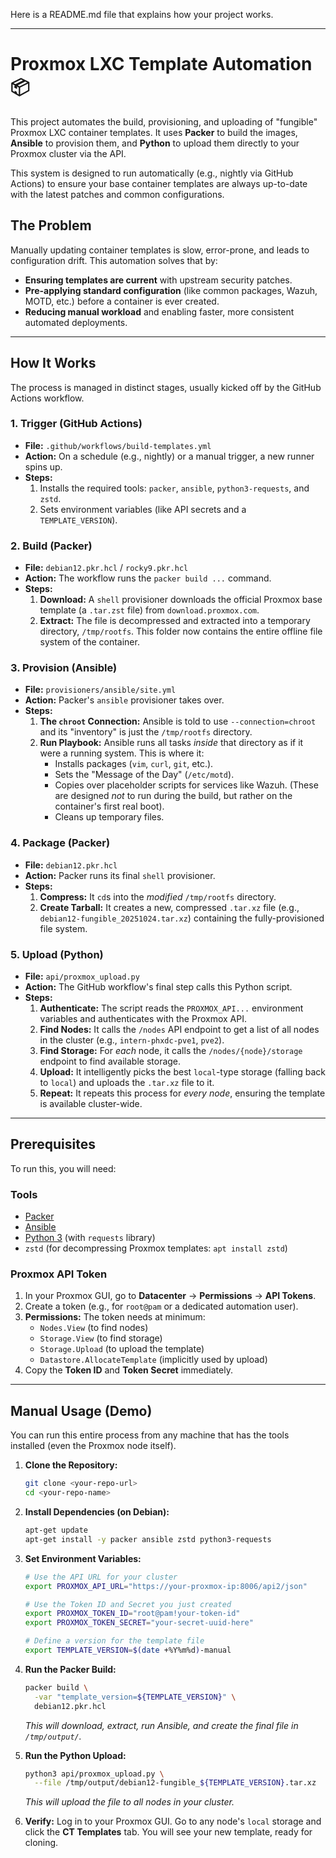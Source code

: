 Here is a README.md file that explains how your project works.

-----

# Proxmox LXC Template Automation 📦

This project automates the build, provisioning, and uploading of "fungible" Proxmox LXC container templates. It uses **Packer** to build the images, **Ansible** to provision them, and **Python** to upload them directly to your Proxmox cluster via the API.

This system is designed to run automatically (e.g., nightly via GitHub Actions) to ensure your base container templates are always up-to-date with the latest patches and common configurations.

## The Problem

Manually updating container templates is slow, error-prone, and leads to configuration drift. This automation solves that by:

  * **Ensuring templates are current** with upstream security patches.
  * **Pre-applying standard configuration** (like common packages, Wazuh, MOTD, etc.) before a container is ever created.
  * **Reducing manual workload** and enabling faster, more consistent automated deployments.

-----

## How It Works

The process is managed in distinct stages, usually kicked off by the GitHub Actions workflow.

### 1\. Trigger (GitHub Actions)

  * **File:** `.github/workflows/build-templates.yml`
  * **Action:** On a schedule (e.g., nightly) or a manual trigger, a new runner spins up.
  * **Steps:**
    1.  Installs the required tools: `packer`, `ansible`, `python3-requests`, and `zstd`.
    2.  Sets environment variables (like API secrets and a `TEMPLATE_VERSION`).

### 2\. Build (Packer)

  * **File:** `debian12.pkr.hcl` / `rocky9.pkr.hcl`
  * **Action:** The workflow runs the `packer build ...` command.
  * **Steps:**
    1.  **Download:** A `shell` provisioner downloads the official Proxmox base template (a `.tar.zst` file) from `download.proxmox.com`.
    2.  **Extract:** The file is decompressed and extracted into a temporary directory, `/tmp/rootfs`. This folder now contains the entire offline file system of the container.

### 3\. Provision (Ansible)

  * **File:** `provisioners/ansible/site.yml`
  * **Action:** Packer's `ansible` provisioner takes over.
  * **Steps:**
    1.  **The `chroot` Connection:** Ansible is told to use `--connection=chroot` and its "inventory" is just the `/tmp/rootfs` directory.
    2.  **Run Playbook:** Ansible runs all tasks *inside* that directory as if it were a running system. This is where it:
          * Installs packages (`vim`, `curl`, `git`, etc.).
          * Sets the "Message of the Day" (`/etc/motd`).
          * Copies over placeholder scripts for services like Wazuh. (These are designed *not* to run during the build, but rather on the container's first real boot).
          * Cleans up temporary files.

### 4\. Package (Packer)

  * **File:** `debian12.pkr.hcl`
  * **Action:** Packer runs its final `shell` provisioner.
  * **Steps:**
    1.  **Compress:** It `cd`s into the *modified* `/tmp/rootfs` directory.
    2.  **Create Tarball:** It creates a new, compressed `.tar.xz` file (e.g., `debian12-fungible_20251024.tar.xz`) containing the fully-provisioned file system.

### 5\. Upload (Python)

  * **File:** `api/proxmox_upload.py`
  * **Action:** The GitHub workflow's final step calls this Python script.
  * **Steps:**
    1.  **Authenticate:** The script reads the `PROXMOX_API...` environment variables and authenticates with the Proxmox API.
    2.  **Find Nodes:** It calls the `/nodes` API endpoint to get a list of all nodes in the cluster (e.g., `intern-phxdc-pve1`, `pve2`).
    3.  **Find Storage:** For *each* node, it calls the `/nodes/{node}/storage` endpoint to find available storage.
    4.  **Upload:** It intelligently picks the best `local`-type storage (falling back to `local`) and uploads the `.tar.xz` file to it.
    5.  **Repeat:** It repeats this process for *every node*, ensuring the template is available cluster-wide.

-----

## Prerequisites

To run this, you will need:

### Tools

  * [Packer](https://www.packer.io/downloads)
  * [Ansible](https://docs.ansible.com/ansible/latest/installation_guide/intro_installation.html)
  * [Python 3](https://www.python.org/) (with `requests` library)
  * `zstd` (for decompressing Proxmox templates: `apt install zstd`)

### Proxmox API Token

1.  In your Proxmox GUI, go to **Datacenter** -\> **Permissions** -\> **API Tokens**.
2.  Create a token (e.g., for `root@pam` or a dedicated automation user).
3.  **Permissions:** The token needs at minimum:
      * `Nodes.View` (to find nodes)
      * `Storage.View` (to find storage)
      * `Storage.Upload` (to upload the template)
      * `Datastore.AllocateTemplate` (implicitly used by upload)
4.  Copy the **Token ID** and **Token Secret** immediately.

-----

## Manual Usage (Demo)

You can run this entire process from any machine that has the tools installed (even the Proxmox node itself).

1.  **Clone the Repository:**

    ```bash
    git clone <your-repo-url>
    cd <your-repo-name>
    ```

2.  **Install Dependencies (on Debian):**

    ```bash
    apt-get update
    apt-get install -y packer ansible zstd python3-requests
    ```

3.  **Set Environment Variables:**

    ```bash
    # Use the API URL for your cluster
    export PROXMOX_API_URL="https://your-proxmox-ip:8006/api2/json"

    # Use the Token ID and Secret you just created
    export PROXMOX_TOKEN_ID="root@pam!your-token-id"
    export PROXMOX_TOKEN_SECRET="your-secret-uuid-here"

    # Define a version for the template file
    export TEMPLATE_VERSION=$(date +%Y%m%d)-manual
    ```

4.  **Run the Packer Build:**

    ```bash
    packer build \
      -var "template_version=${TEMPLATE_VERSION}" \
      debian12.pkr.hcl
    ```

    *This will download, extract, run Ansible, and create the final file in `/tmp/output/`.*

5.  **Run the Python Upload:**

    ```bash
    python3 api/proxmox_upload.py \
      --file /tmp/output/debian12-fungible_${TEMPLATE_VERSION}.tar.xz
    ```

    *This will upload the file to all nodes in your cluster.*

6.  **Verify:**
    Log in to your Proxmox GUI. Go to any node's `local` storage and click the **CT Templates** tab. You will see your new template, ready for cloning.